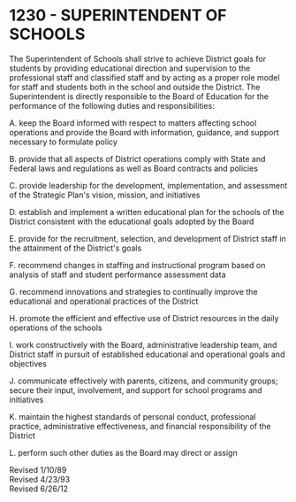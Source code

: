 1230 - SUPERINTENDENT OF SCHOOLS
================================

The Superintendent of Schools shall strive to achieve District goals for
students by providing educational direction and supervision to the
professional staff and classified staff and by acting as a proper role
model for staff and students both in the school and outside the
District. The Superintendent is directly responsible to the Board of
Education for the performance of the following duties and
responsibilities:

A. keep the Board informed with respect to matters affecting school
operations and provide the Board with information, guidance, and support
necessary to formulate policy

B. provide that all aspects of District operations comply with State and
Federal laws and regulations as well as Board contracts and policies

C. provide leadership for the development, implementation, and
assessment of the Strategic Plan's vision, mission, and initiatives

D. establish and implement a written educational plan for the schools of
the District consistent with the educational goals adopted by the Board

E. provide for the recruitment, selection, and development of District
staff in the attainment of the District's goals

F. recommend changes in staffing and instructional program based on
analysis of staff and student performance assessment data

G. recommend innovations and strategies to continually improve the
educational and operational practices of the District

H. promote the efficient and effective use of District resources in the
daily operations of the schools

I. work constructively with the Board, administrative leadership team,
and District staff in pursuit of established educational and operational
goals and objectives

J. communicate effectively with parents, citizens, and community groups;
secure their input, involvement, and support for school programs and
initiatives

K. maintain the highest standards of personal conduct, professional
practice, administrative effectiveness, and financial responsibility of
the District

L. perform such other duties as the Board may direct or assign

Revised 1/10/89\
 Revised 4/23/93\
 Revised 6/26/12
